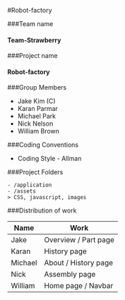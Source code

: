 
#Robot-factory



###Team name 
#### Team-Strawberry

###Project name
#### Robot-factory   



###Group Members        

- Jake Kim (C)
- Karan Parmar
- Michael Park
- Nick Nelson
- William Brown       



###Coding Conventions
- Coding Style - Allman



###Project Folders
```
- /application    
- /assets
> CSS, javascript, images
```



###Distribution of work       

| Name | Work |
|---|---|
| Jake | Overview / Part page |
| Karan | History page |
| Michael | About / History page |
| Nick | Assembly page |
| William | Home page / Navbar |

